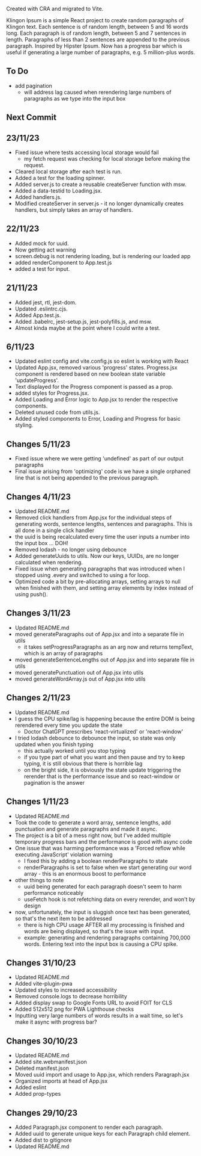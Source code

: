 Created with CRA and migrated to Vite.

Klingon Ipsum is a simple React project to create random paragraphs of Klingon text. Each sentence is of random length, between 5 and 16 words long. Each paragraph is of random length, between 5 and 7 sentences in length. Paragraphs of less than 2 sentences are appended to the previous paragraph. Inspired by Hipster Ipsum. Now has a progress bar which is useful if generating a large number of paragraphs, e.g. 5 million-plus words.

## To Do

- add pagination
  - will address lag caused when rerendering large numbers of paragraphs as we type into the input box

## Next Commit

## 23/11/23

- Fixed issue where tests accessing local storage would fail
  - my fetch request was checking for local storage before making the request.
- Cleared local storage after each test is run.
- Added a test for the loading spinner.
- Added server.js to create a reusable createServer function with msw.
- Added a data-testid to Loading.jsx.
- Added handlers.js.
- Modified createServer in server.js - it no longer dynamically creates handlers, but simply takes an array of handlers.

## 22/11/23

- Added mock for uuid.
- Now getting act warning
- screen.debug is not rendering loading, but is rendering our loaded app
- added renderComponent to App.test.js
- added a test for input.

## 21/11/23

- Added jest, rtl, jest-dom.
- Updated .eslintrc.cjs.
- Added App.test.js.
- Added .babelrc, jest-setup.js, jest-polyfills.js, and msw.
- Almost kinda maybe at the point where I could write a test.

## 6/11/23

- Updated eslint config and vite.config.js so eslint is working with React
- Updated App.jsx, removed various 'progress' states. Progress.jsx component is rendered based on new boolean state variable 'updateProgress'.
- Text displayed for the Progress component is passed as a prop.
- added styles for Progress.jsx.
- Added Loading and Error logic to App.jsx to render the respective components.
- Deleted unused code from utils.js.
- Added styled components to Error, Loading and Progress for basic styling.

## Changes 5/11/23

- Fixed issue where we were getting 'undefined' as part of our output paragraphs
- Final issue arising from 'optimizing' code is we have a single orphaned line that is not being appended to the previous paragraph.

## Changes 4/11/23

- Updated README.md
- Removed click handlers from App.jsx for the individual steps of generating words, sentence lengths, sentences and paragraphs. This is all done in a single click handler
- the uuid is being recalculated every time the user inputs a number into the input box ... DOH!
- Removed lodash - no longer using debounce
- Added generateUuids to utils. Now our keys, UUIDs, are no longer calculated when rendering.
- Fixed issue when generating paragraphs that was introduced when I stopped using .every and switched to using a for loop.
- Optimized code a bit by pre-allocating arrays, setting arrays to null when finished with them, and setting array elements by index instead of using push().

## Changes 3/11/23

- Updated README.md
- moved generateParagraphs out of App.jsx and into a separate file in utils
  - it takes setProgressParagraphs as an arg now and returns tempText, which is an array of paragraphs
- moved generateSentenceLengths out of App.jsx and into separate file in utils
- moved generatePunctuation out of App.jsx into utils
- moved generateWordArray.js out of App.jsx into utils

## Changes 2/11/23

- Updated README.md
- I guess the CPU spike/lag is happening because the entire DOM is being rerendered every time you update the state
  - Doctor ChatGPT prescribes 'react-virtualized' or 'react-window'
- I tried lodash debounce to debounce the input, so state was only updated when you finish typing
  - this actually worked until you stop typing
  - if you type part of what you want and then pause and try to keep typing, it is still obvious that there is horrible lag
  - on the bright side, it is obviously the state update triggering the rerender that is the performance issue and so react-window or pagination is the answer

## Changes 1/11/23

- Updated README.md
- Took the code to generate a word array, sentence lengths, add punctuation and generate paragraphs and made it async.
- The project is a bit of a mess right now, but I've added multiple temporary progress bars and the performance is good with async code
- One issue that was harming performance was a 'Forced reflow while executing JavaScript' violation warning
  - I fixed this by adding a boolean renderParagraphs to state
  - renderParagraphs is set to false when we start generating our word array - this is an enormous boost to performance
- other things to note
  - uuid being generated for each paragraph doesn't seem to harm performance noticeably
  - useFetch hook is not refetching data on every rerender, and won't by design
- now, unfortunately, the input is sluggish once text has been generated, so that's the next item to be addressed
  - there is high CPU usage AFTER all my processing is finished and words are being displayed, so that's the issue with input.
  - example: generating and rendering paragraphs containing 700,000 words. Entering text into the input box is causing a CPU spike.

## Changes 31/10/23

- Updated README.md
- Added vite-plugin-pwa
- Updated styles to increased accessibility
- Removed console.logs to decrease horribility
- Added display swap to Google Fonts URL to avoid FOIT for CLS
- Added 512x512 png for PWA Lighthouse checks
- Inputting very large numbers of words results in a wait time, so let's make it async with progress bar?

## Changes 30/10/23

- Updated README.md
- Added site.webmanifest.json
- Deleted manifest.json
- Moved uuid import and usage to App.jsx, which renders Paragraph.jsx
- Organized imports at head of App.jsx
- Added eslint
- Added prop-types

## Changes 29/10/23

- Added Paragraph.jsx component to render each paragraph.
- Added uuid to generate unique keys for each Paragraph child element.
- Added dist to gitignore
- Updated README.md
